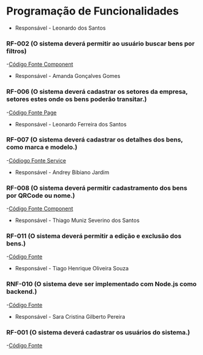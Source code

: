 # Programação de Funcionalidades


- Responsável - Leonardo dos Santos
### RF-002 (O sistema deverá permitir ao usuário buscar bens por filtros)

-[Código Fonte Component](img/07-code-searchbar.png)

- Responsável - Amanda Gonçalves Gomes
### RF-006 (O sistema deverá cadastrar os setores da empresa, setores estes onde os bens poderão transitar.)
-[Código Fonte Page](img/07-code-sectorsPage.png)

- Responsável - Leonardo Ferreira dos Santos
### RF-007 (O sistema deverá cadastrar os detalhes dos bens, como marca e modelo.)
-[Códiogo Fonte Service](img/07-code-goodsService.png)

- Responsável - Andrey Bibiano Jardim
### RF-008 (O sistema deverá permitir cadastramento dos bens por QRCode ou nome.)
-[Código Fonte Component](img/07-code-qrcode.png)

- Responsável - Thiago Muniz Severino dos Santos
### RF-011 (O sistema deverá permitir a edição e exclusão dos bens.)
-[Código Fonte ](img/07-code-card.png)

- Responsável - Tiago Henrique Oliveira Souza
### RNF-010 (O sistema deve ser implementado com Node.js como backend.)
-[Código Fonte ](img/07-code-node-json.png)

- Responsável - Sara Cristina Gilberto Pereira
### RF-001 (O sistema deverá cadastrar os usuários do sistema.)
-[Código Fonte ](img/07-code-login.png)
